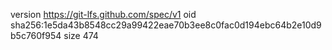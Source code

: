 version https://git-lfs.github.com/spec/v1
oid sha256:1e5da43b8548cc29a99422eae70b3ee8c0fac0d194ebc64b2e10d9b5c760f954
size 474
